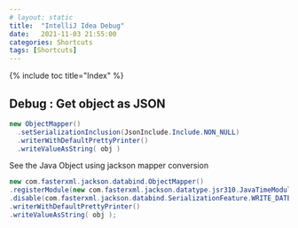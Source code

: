 ```yaml
---
# layout: static
title:  "IntelliJ Idea Debug"
date:   2021-11-03 21:55:00
categories: Shortcuts
tags: [Shortcuts]
---
```


{% include toc title="Index" %}

## Debug : Get object as JSON 
```java
new ObjectMapper()
  .setSerializationInclusion(JsonInclude.Include.NON_NULL)
  .writerWithDefaultPrettyPrinter()
  .writeValueAsString( obj )
```

See the Java Object using jackson mapper conversion

```java
new com.fasterxml.jackson.databind.ObjectMapper()
.registerModule(new com.fasterxml.jackson.datatype.jsr310.JavaTimeModule())
.disable(com.fasterxml.jackson.databind.SerializationFeature.WRITE_DATES_AS_TIMESTAMPS)
.writerWithDefaultPrettyPrinter()
.writeValueAsString( obj );
```
